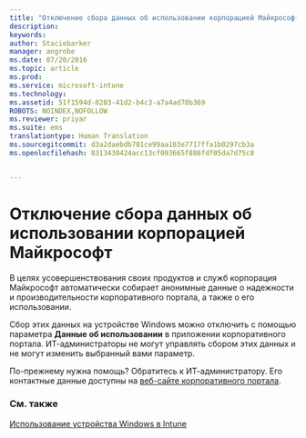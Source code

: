 ```yaml
---
title: "Отключение сбора данных об использовании корпорацией Майкрософт на устройстве Windows | Microsoft Intune"
description: 
keywords: 
author: Staciebarker
manager: angrobe
ms.date: 07/20/2016
ms.topic: article
ms.prod: 
ms.service: microsoft-intune
ms.technology: 
ms.assetid: 51f1594d-0283-41d2-b4c3-a7a4ad70b369
ROBOTS: NOINDEX,NOFOLLOW
ms.reviewer: priyar
ms.suite: ems
translationtype: Human Translation
ms.sourcegitcommit: d3a2daebdb781ce99aa103e7717ffa1b0297cb3a
ms.openlocfilehash: 8313430424acc13cf093665f886fdf05da7d75c8


---
```



# Отключение сбора данных об использовании корпорацией Майкрософт

В целях усовершенствования своих продуктов и служб корпорация Майкрософт автоматически собирает анонимные данные о надежности и производительности корпоративного портала, а также о его использовании.

Сбор этих данных на устройстве Windows можно отключить с помощью параметра **Данные об использовании** в приложении корпоративного портала. ИТ-администраторы не могут управлять сбором этих данных и не могут изменить выбранный вами параметр.

По-прежнему нужна помощь? Обратитесь к ИТ-администратору. Его контактные данные доступны на [веб-сайте корпоративного портала](http://portal.manage.microsoft.com).

### См. также
[Использование устройства Windows в Intune](using-your-windows-device-with-intune.md)



<!--HONumber=Aug16_HO4-->


